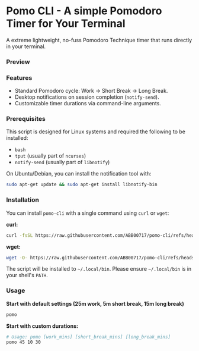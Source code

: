 # Pomo CLI - A simple Pomodoro Timer for Your Terminal

A extreme lightweight, no-fuss Pomodoro Technique timer that runs directly in your terminal.

### Preview

### Features
* Standard Pomodoro cycle: Work -> Short Break -> Long Break.
* Desktop notifications on session completion (`notify-send`).
* Customizable timer durations via command-line arguments.

### Prerequisites
This script is designed for Linux systems and required the following to be installed:

* `bash`
* `tput` (usually part of `ncurses`)
* `notify-send` (usually part of `libnotify`)

On Ubuntu/Debian, you can install the notification tool with:
```bash
sudo apt-get update && sudo apt-get install libnotify-bin
```

### Installation
You can install `pomo-cli` with a single command using `curl` or `wget`:

**curl:**
```bash
curl -fsSL https://raw.githubusercontent.com/ABB00717/pomo-cli/refs/heads/master/install.sh
```

**wget:**
```bash
wget -O- https://raw.githubusercontent.com/ABB00717/pomo-cli/refs/heads/master/install.sh
```

The script will be installed to `~/.local/bin`. Please ensure `~/.local/bin` is in your shell's `PATH`.

### Usage
**Start with default settings (25m work, 5m short break, 15m long break)**
```bash
pomo
```

**Start with custom durations:**
```bash
# Usage: pomo [work_mins] [short_break_mins] [long_break_mins]
pomo 45 10 30
```
